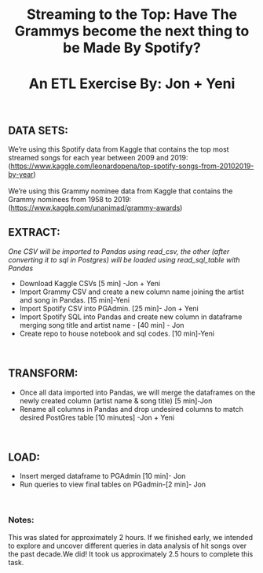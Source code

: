 <div align="center"> 

# Streaming to the Top: Have The Grammys become the next thing to be Made By Spotify? 
# An ETL Exercise By: Jon + Yeni
</div>
<br>

## DATA SETS: 
We’re using this Spotify data from Kaggle that contains the top most streamed songs for each year between 2009 and 2019: <br>
(https://www.kaggle.com/leonardopena/top-spotify-songs-from-20102019-by-year)
<br>
<br>
We’re using this Grammy nominee data from Kaggle that contains the Grammy nominees from 1958 to 2019: <br>
(https://www.kaggle.com/unanimad/grammy-awards)
<br>

## EXTRACT:
*One CSV will be imported to Pandas using read_csv, the other (after converting it to sql in Postgres) will be loaded using read_sql_table with  Pandas* 
<br>

* Download Kaggle CSVs [5 min] -Jon + Yeni
* Import Grammy CSV and create a new column name joining the artist and song in  Pandas. [15 min]-Yeni
* Import Spotify CSV into PGAdmin. [25 min]- Jon + Yeni
* Import Spotify SQL into Pandas and create new column in dataframe merging song title and artist name - [40 min] - Jon 
* Create repo to house notebook and sql codes. [10 min]-Yeni
<br>

## TRANSFORM:
* Once all data imported into Pandas, we will merge the dataframes on the newly created column (artist name & song title) [5 min]-Jon
* Rename all columns in Pandas and drop undesired columns to match desired PostGres table  [10 minutes] -Jon + Yeni
<br>

## LOAD:
* Insert merged dataframe to PGAdmin [10 min]- Jon 
* Run queries to view final tables on PGadmin-[2 min]- Jon 
<br>

### Notes:
This was slated for approximately 2 hours. If we finished early, we intended to explore and uncover different queries in data analysis of hit songs over the past decade.We did! It took us approximately 2.5 hours to complete this task.   

